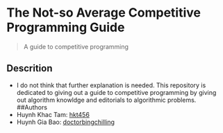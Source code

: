 # The Not-so Average Competitive Programming Guide
>A guide to competitive programming 
## Descrition
- I do not think that further explanation is needed. This repository is dedicated to giving out a guide to competitive programming by giving out algorithm knowldge and editorials to algorithmic problems.
##Authors
- Huynh Khac Tam: [hkt456](https://github.com/doctorbingchilling)
- Huynh Gia Bao: [doctorbingchilling](https://github.com/doctorbingchilling)